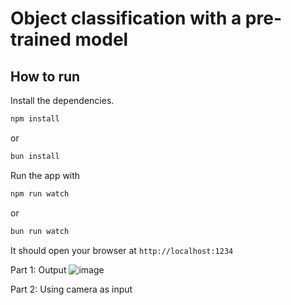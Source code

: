 # Object classification with a pre-trained model

## How to run

Install the dependencies.

```bash
npm install
```
or

```bash
bun install
```

Run the app with

```bash
npm run watch
```

or 

```bash 
bun run watch 
```

It should open your browser at `http://localhost:1234`


Part 1: Output
![image](https://github.com/tusharxoxoxo/cocossd-image-detection/assets/79051850/61664eb1-9688-4cd9-bc8e-368d2fce0e23)

Part 2: Using camera as input 
